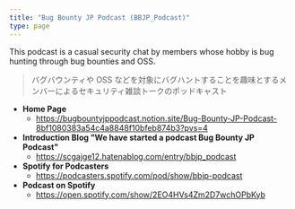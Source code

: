 ```yaml
---
title: "Bug Bounty JP Podcast (BBJP_Podcast)"
type: page
---
```


This podcast is a casual security chat by members whose hobby is bug hunting through bug bounties and OSS.

> バグバウンティや OSS などを対象にバグハントすることを趣味とするメンバーによるセキュリティ雑談トークのポッドキャスト

- **Home Page**
  - https://bugbountyjppodcast.notion.site/Bug-Bounty-JP-Podcast-8bf1080383a54c4a8848f10bfeb874b3?pvs=4
- **Introduction Blog "We have started a podcast Bug Bounty JP Podcast"**
  - https://scgajge12.hatenablog.com/entry/bbjp_podcast
- **Spotify for Podcasters**
  - https://podcasters.spotify.com/pod/show/bbjp-podcast
- **Podcast on Spotify**
  - https://open.spotify.com/show/2EO4HVs4Zm2D7wchOPbKyb
